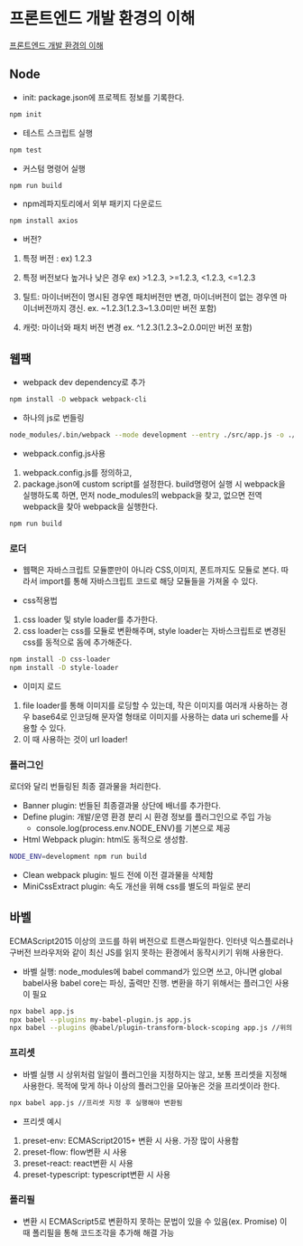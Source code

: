 # 프론트엔드 개발 환경의 이해 
[프론트엔드 개발 환경의 이해](http://jeonghwan-kim.github.io/series/2019/12/09/frontend-dev-env-npm.html)

## Node

- init: package.json에 프로젝트 정보를 기록한다.

``` bash
npm init
```

- 테스트 스크립트 실행

```bash
npm test
```

- 커스텀 명령어 실행

```bash
npm run build
```

- npm레파지토리에서 외부 패키지 다운로드

```bash
npm install axios
```

- 버전?

1. 특정 버전 : ex) 1.2.3
2. 특정 버전보다 높거나 낮은 경우 ex) >1.2.3, >=1.2.3, <1.2.3, <=1.2.3

3. 틸트: 마이너버전이 명시된 경우엔 패치버전만 변경, 마이너버전이 없는 경우엔 마이너버전까지 갱신. ex. ~1.2.3(1.2.3~1.3.0미만 버전 포함)

4. 캐럿: 마이너와 패치 버전 변경 ex. ^1.2.3(1.2.3~2.0.0미만 버전 포함)

## 웹팩

- webpack dev dependency로 추가

```bash
npm install -D webpack webpack-cli
```

- 하나의 js로 번들링

``` bash
node_modules/.bin/webpack --mode development --entry ./src/app.js -o ./dist
```

- webpack.config.js사용

1. webpack.config.js를 정의하고,
2. package.json에 custom script를 설정한다. build명령어 실행 시 webpack을 실행하도록 하면, 먼저 node_modules의 webpack을 찾고,
   없으면 전역 webpack을 찾아 webpack을 실행한다.

```bash
npm run build
```

### 로더

- 웹팩은 자바스크립트 모듈뿐만이 아니라 CSS,이미지, 폰트까지도 모듈로 본다. 따라서 import를 통해 자바스크립트 코드로 해당 모듈들을 가져올 수 있다.

- css적용법

1. css loader 및 style loader를 추가한다.
2. css loader는 css를 모듈로 변환해주며, style loader는 자바스크립트로 변경된 css를 동적으로 돔에 추가해준다.

```bash
npm install -D css-loader
npm install -D style-loader
```

- 이미지 로드

1. file loader를 통해 이미지를 로딩할 수 있는데, 작은 이미지를 여러개 사용하는 경우 base64로 인코딩해 문자열 형태로 이미지를 사용하는 data uri
   scheme를 사용할 수 있다.
2. 이 때 사용하는 것이 url loader!

### 플러그인

로더와 달리 번들링된 최종 결과물을 처리한다.

- Banner plugin: 번들된 최종결과물 상단에 배너를 추가한다.
- Define plugin: 개발/운영 환경 분리 시 환경 정보를 플러그인으로 주입 가능
    - console.log(process.env.NODE_ENV)를 기본으로 제공
- Html Webpack plugin: html도 동적으로 생성함.

```bash
NODE_ENV=development npm run build
```

- Clean webpack plugin: 빌드 전에 이전 결과물을 삭제함
- MiniCssExtract plugin: 속도 개선을 위해 css를 별도의 파일로 분리


## 바벨
ECMAScript2015 이상의 코드를 하위 버전으로 트랜스파일한다.
인터넷 익스플로러나 구버전 브라우저와 같이 최신 JS를 읽지 못하는 환경에서 동작시키기 위해 사용한다.

- 바벨 실행: node_modules에 babel command가 있으면 쓰고, 아니면 global babel사용
babel core는 파싱, 출력만 진행. 변환을 하기 위해서는 플러그인 사용이 필요
```bash
npx babel app.js
npx babel --plugins my-babel-plugin.js app.js
npx babel --plugins @babel/plugin-transform-block-scoping app.js //위의 custom plugin과 동일한 역할 수행
```

### 프리셋
- 바벨 실행 시 상위처럼 일일이 플러그인을 지정하지는 않고, 보통 프리셋을 지정해 사용한다.
목적에 맞게 하나 이상의 플러그인을 모아놓은 것을 프리셋이라 한다.
```bash
npx babel app.js //프리셋 지정 후 실행해야 변환됨
```

- 프리셋 예시
1. preset-env: ECMAScript2015+ 변환 시 사용. 가장 많이 사용함
2. preset-flow: flow변환 시 사용
3. preset-react: react변환 시 사용
4. preset-typescript: typescript변환 시 사용


### 폴리필
- 변환 시 ECMAScript5로 변환하지 못하는 문법이 있을 수 있음(ex. Promise)
이 때 폴리필을 통해 코드조각을 추가해 해결 가능
